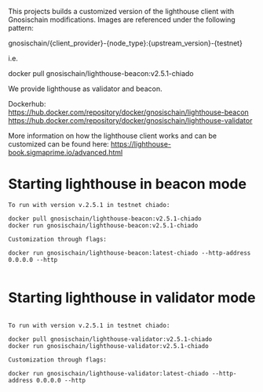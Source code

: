 
This projects builds a customized version of the lighthouse client with Gnosischain modifications. 
Images are referenced under the following pattern: 

gnosischain/{client_provider}-{node_type}:{upstream_version}-{testnet}

i.e. 

docker pull gnosischain/lighthouse-beacon:v2.5.1-chiado 

We provide lighthouse as validator and beacon. 

Dockerhub: 
https://hub.docker.com/repository/docker/gnosischain/lighthouse-beacon
https://hub.docker.com/repository/docker/gnosischain/lighthouse-validator


More information on how the lighthouse client works and can be customized can be found here: 
https://lighthouse-book.sigmaprime.io/advanced.html


# Starting lighthouse in beacon mode

```
To run with version v.2.5.1 in testnet chiado: 

docker pull gnosischain/lighthouse-beacon:v2.5.1-chiado  
docker run gnosischain/lighthouse-beacon:v2.5.1-chiado 

Customization through flags: 

docker run gnosischain/lighthouse-beacon:latest-chiado --http-address 0.0.0.0 --http 


```

# Starting lighthouse in validator mode

```

To run with version v.2.5.1 in testnet chiado: 

docker pull gnosischain/lighthouse-validator:v2.5.1-chiado  
docker run gnosischain/lighthouse-validator:v2.5.1-chiado 

Customization through flags: 

docker run gnosischain/lighthouse-validator:latest-chiado --http-address 0.0.0.0 --http 


```



